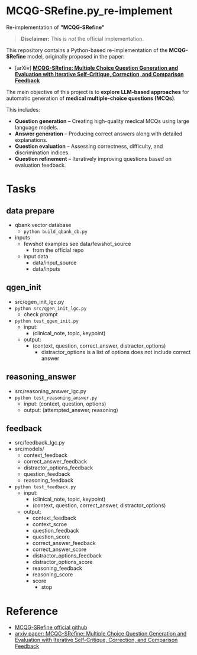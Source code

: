 # MCQG-SRefine.py_re-implement
Re-implementation of **"MCQG-SRefine"**
> **Disclaimer:** This is *not* the official implementation.  

This repository contains a Python-based re-implementation of the **MCQG-SRefine** model, originally proposed in the paper:
* \[arXiv] [**MCQG-SRefine: Multiple Choice Question Generation and Evaluation with Iterative Self-Critique, Correction, and Comparison Feedback**](https://arxiv.org/pdf/2410.13191)

The main objective of this project is to **explore LLM-based approaches** for automatic generation of **medical multiple-choice questions (MCQs)**.

This includes:

* **Question generation** – Creating high-quality medical MCQs using large language models.
* **Answer generation** – Producing correct answers along with detailed explanations.
* **Question evaluation** – Assessing correctness, difficulty, and discrimination indices.
* **Question refinement** – Iteratively improving questions based on evaluation feedback.

# Tasks
##  data prepare
- qbank vector database
    - `python build_qbank_db.py`
- inputs
    - fewshot examples see data/fewshot_source
        - from the official repo
    - input data
        - data/input_source
        - data/inputs

## qgen_init
- src/qgen_init_lgc.py
- `python src/qgen_init_lgc.py`
    - check prompt
- `python test_qgen_init.py`
    - input:
        - (clinical_note, topic, keypoint)
    - output: 
        - (context, question, correct_answer, distractor_options)
            - distractor_options is a list of options does not include correct answer

## reasoning_answer
- src/reasoning_answer_lgc.py
- `python test_reasoning_answer.py`
    - input:
        (context, question, options)
    - output: 
        (attempted_answer, reasoning)

## feedback
- src/feedback_lgc.py
- src/models/
    - context_feedback
    - correct_answer_feedback
    - distractor_options_feedback
    - question_feedback
    - reasoning_feedback
- `python test_feedback.py`
    - input:
        - (clinical_note, topic, keypoint)
        - (context, question, correct_answer, distractor_options)
    - output:
        - context_feedback
        - context_scroe
        - question_feedback
        - question_score
        - correct_answer_feedback
        - correct_answer_score
        - distractor_options_feedback
        - distractor_options_score
        - reasoning_feedback
        - reasoning_score
        - score
            - stop

# Reference
- [MCQG-SRefine official github](https://github.com/bio-nlp/MedQG)
- [arxiv paper: MCQG-SRefine: Multiple Choice Question Generation and Evaluation
with Iterative Self-Critique, Correction, and Comparison Feedback](https://arxiv.org/pdf/2410.13191)
